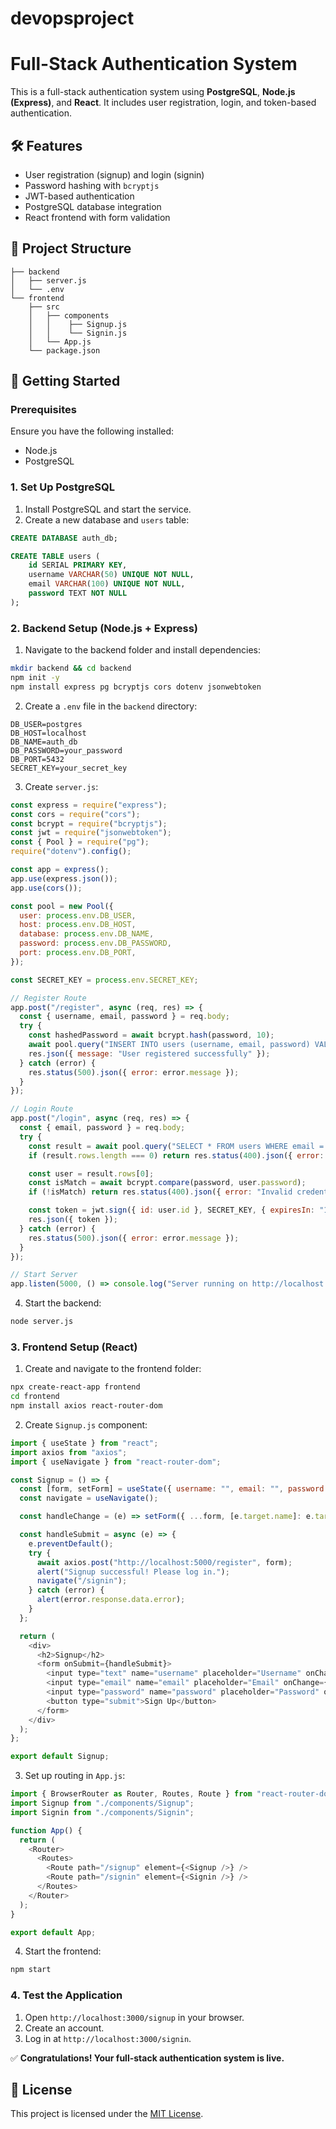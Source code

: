 # devopsproject

# Full-Stack Authentication System

This is a full-stack authentication system using **PostgreSQL**, **Node.js (Express)**, and **React**. It includes user registration, login, and token-based authentication.

## 🛠️ Features

- User registration (signup) and login (signin)
- Password hashing with `bcryptjs`
- JWT-based authentication
- PostgreSQL database integration
- React frontend with form validation

## 📂 Project Structure
```
├── backend
│   ├── server.js
│   └── .env
└── frontend
    ├── src
    │   ├── components
    │   │    ├── Signup.js
    │   │    └── Signin.js
    │   └── App.js
    └── package.json
```

## 🚀 Getting Started

### Prerequisites
Ensure you have the following installed:
- Node.js
- PostgreSQL

### 1. Set Up PostgreSQL

1. Install PostgreSQL and start the service.
2. Create a new database and `users` table:

```sql
CREATE DATABASE auth_db;

CREATE TABLE users (
    id SERIAL PRIMARY KEY,
    username VARCHAR(50) UNIQUE NOT NULL,
    email VARCHAR(100) UNIQUE NOT NULL,
    password TEXT NOT NULL
);
```

### 2. Backend Setup (Node.js + Express)

1. Navigate to the backend folder and install dependencies:

```bash
mkdir backend && cd backend
npm init -y
npm install express pg bcryptjs cors dotenv jsonwebtoken
```

2. Create a `.env` file in the `backend` directory:

```
DB_USER=postgres
DB_HOST=localhost
DB_NAME=auth_db
DB_PASSWORD=your_password
DB_PORT=5432
SECRET_KEY=your_secret_key
```

3. Create `server.js`:

```js
const express = require("express");
const cors = require("cors");
const bcrypt = require("bcryptjs");
const jwt = require("jsonwebtoken");
const { Pool } = require("pg");
require("dotenv").config();

const app = express();
app.use(express.json());
app.use(cors());

const pool = new Pool({
  user: process.env.DB_USER,
  host: process.env.DB_HOST,
  database: process.env.DB_NAME,
  password: process.env.DB_PASSWORD,
  port: process.env.DB_PORT,
});

const SECRET_KEY = process.env.SECRET_KEY;

// Register Route
app.post("/register", async (req, res) => {
  const { username, email, password } = req.body;
  try {
    const hashedPassword = await bcrypt.hash(password, 10);
    await pool.query("INSERT INTO users (username, email, password) VALUES ($1, $2, $3)", [username, email, hashedPassword]);
    res.json({ message: "User registered successfully" });
  } catch (error) {
    res.status(500).json({ error: error.message });
  }
});

// Login Route
app.post("/login", async (req, res) => {
  const { email, password } = req.body;
  try {
    const result = await pool.query("SELECT * FROM users WHERE email = $1", [email]);
    if (result.rows.length === 0) return res.status(400).json({ error: "User not found" });

    const user = result.rows[0];
    const isMatch = await bcrypt.compare(password, user.password);
    if (!isMatch) return res.status(400).json({ error: "Invalid credentials" });

    const token = jwt.sign({ id: user.id }, SECRET_KEY, { expiresIn: "1h" });
    res.json({ token });
  } catch (error) {
    res.status(500).json({ error: error.message });
  }
});

// Start Server
app.listen(5000, () => console.log("Server running on http://localhost:5000"));
```

4. Start the backend:

```bash
node server.js
```

### 3. Frontend Setup (React)

1. Create and navigate to the frontend folder:

```bash
npx create-react-app frontend
cd frontend
npm install axios react-router-dom
```

2. Create `Signup.js` component:

```js
import { useState } from "react";
import axios from "axios";
import { useNavigate } from "react-router-dom";

const Signup = () => {
  const [form, setForm] = useState({ username: "", email: "", password: "" });
  const navigate = useNavigate();

  const handleChange = (e) => setForm({ ...form, [e.target.name]: e.target.value });

  const handleSubmit = async (e) => {
    e.preventDefault();
    try {
      await axios.post("http://localhost:5000/register", form);
      alert("Signup successful! Please log in.");
      navigate("/signin");
    } catch (error) {
      alert(error.response.data.error);
    }
  };

  return (
    <div>
      <h2>Signup</h2>
      <form onSubmit={handleSubmit}>
        <input type="text" name="username" placeholder="Username" onChange={handleChange} required />
        <input type="email" name="email" placeholder="Email" onChange={handleChange} required />
        <input type="password" name="password" placeholder="Password" onChange={handleChange} required />
        <button type="submit">Sign Up</button>
      </form>
    </div>
  );
};

export default Signup;
```

3. Set up routing in `App.js`:

```js
import { BrowserRouter as Router, Routes, Route } from "react-router-dom";
import Signup from "./components/Signup";
import Signin from "./components/Signin";

function App() {
  return (
    <Router>
      <Routes>
        <Route path="/signup" element={<Signup />} />
        <Route path="/signin" element={<Signin />} />
      </Routes>
    </Router>
  );
}

export default App;
```

4. Start the frontend:

```bash
npm start
```

### 4. Test the Application

1. Open `http://localhost:3000/signup` in your browser.
2. Create an account.
3. Log in at `http://localhost:3000/signin`.

✅ **Congratulations! Your full-stack authentication system is live.**

## 📜 License

This project is licensed under the [MIT License](LICENSE).


